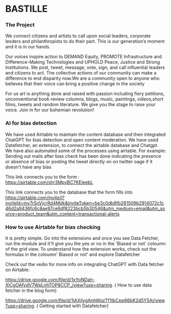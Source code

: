 # BASTILLE

### The Project

We connect citizens and artists to call upon social leaders, corporate lesders and philanthropists to do their part.
This is our generation’s moment and it is in our hands.


Our voices inspire action to DEMAND Equity, PROMOTE Infrastructure and
Difference-Making Technologies and UPHOLD Peace, Justice and Strong Institutions.
We post, tweet, message, vote, sign, and call influential leaders and citizens to act. The
collective actions of our community can make a difference to end disparity now.We are a community open to anyone who believes 
that their voice can bring a positive change in the society


For us art is anything done and raised with passion including fiery petitions,
unconventional book review columns, blogs, music, paintings, videos,short films, tweets and
random literature. We give you the stage to raise your voice.
Join in for our bohemian revolution!


### AI for bias detection

We have used Airtable to maintain the content database and then integrated ChatGPT for bias detection and open content moderation.
We have used Datafetcher, an extension, to connect the airtable database and Chatgpt.
We have also automated some of the processes using airtable. 
For example: Sending out mails after bias check has been done indicating the presence or absence of bias
              or posting the tweet directly on on twitter oage if it doesn't have any bias
              
 This link connects you to the form : https://airtable.com/shr3MpyBC7KEIeebL
 
 This link connects you to the database that the form fills into 
 https://airtable.com/invite/l?inviteId=inv7rSnVjcrRd4Mdk&inviteToken=be3c0db8fb281509b2914072c1c46d2a9436fc6c8ae97ce6df8223bcb5b30546&utm_medium=email&utm_source=product_team&utm_content=transactional-alerts
 
 
 
                    
### How to use Airtable for bias checking

  It is pretty simple. Go into the extensions and once you see Data Fetcher, run the module and it'll give you the yes or no in the 'Biased or not' coloumn of the grid view.
  To understand how the extension works, check out the formulas in the coloumn' Biased or not' and explore Datafetcher
  
  
  
  Check out the vedio for more info on integrating ChatGPT with Data fetcher on Airtable: 
  
  https://drive.google.com/file/d/1xYoNDah-XlCgOAfydV7WpLnhTOP8CCP_/view?usp=sharing. ( How to use data fetcher in the blog form)
  
  https://drive.google.com/file/d/1jAXilygAnhWozTf1tbCpp66bK2d5Y5Aj/view?usp=sharing. ( Getting started with Datafetcher)
